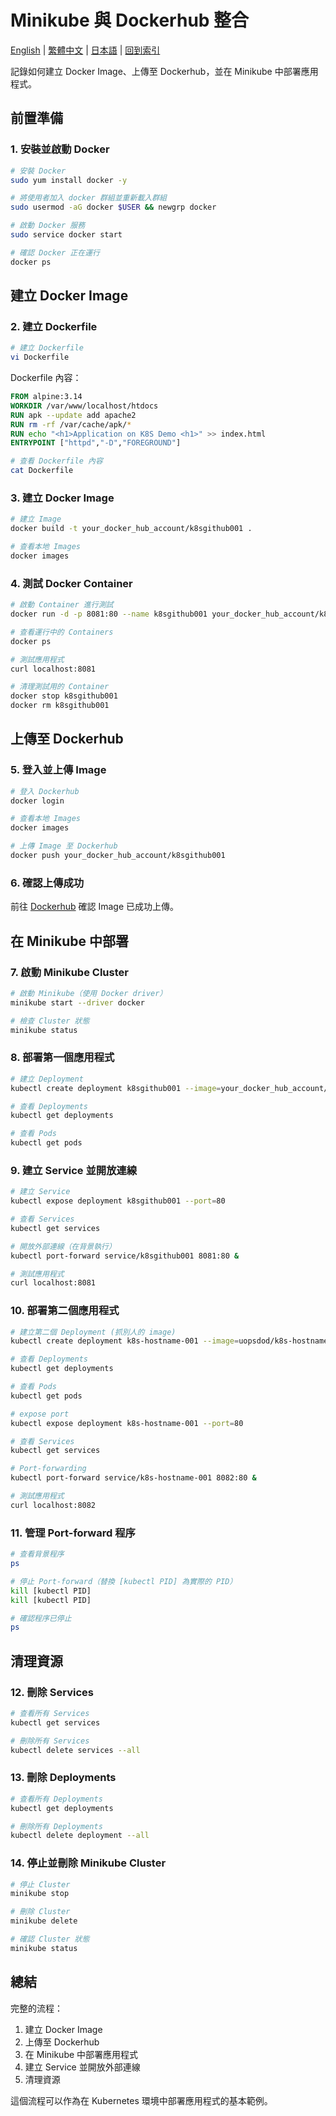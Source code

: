 # Minikube 與 Dockerhub 整合

[English](../en/06_minikube_with_dockerhub.md) | [繁體中文](../zh-tw/06_minikube_with_dockerhub.md) | [日本語](../ja/06_minikube_with_dockerhub.md) | [回到索引](../README.md)

記錄如何建立 Docker Image、上傳至 Dockerhub，並在 Minikube 中部署應用程式。

## 前置準備

### 1. 安裝並啟動 Docker

```bash
# 安裝 Docker
sudo yum install docker -y

# 將使用者加入 docker 群組並重新載入群組
sudo usermod -aG docker $USER && newgrp docker

# 啟動 Docker 服務
sudo service docker start

# 確認 Docker 正在運行
docker ps
```

## 建立 Docker Image

### 2. 建立 Dockerfile

```bash
# 建立 Dockerfile
vi Dockerfile
```

Dockerfile 內容：
```dockerfile
FROM alpine:3.14
WORKDIR /var/www/localhost/htdocs
RUN apk --update add apache2
RUN rm -rf /var/cache/apk/*
RUN echo "<h1>Application on K8S Demo <h1>" >> index.html
ENTRYPOINT ["httpd","-D","FOREGROUND"]
```

```bash
# 查看 Dockerfile 內容
cat Dockerfile
```

### 3. 建立 Docker Image

```bash
# 建立 Image
docker build -t your_docker_hub_account/k8sgithub001 .

# 查看本地 Images
docker images
```

### 4. 測試 Docker Container

```bash
# 啟動 Container 進行測試
docker run -d -p 8081:80 --name k8sgithub001 your_docker_hub_account/k8sgithub001 

# 查看運行中的 Containers
docker ps

# 測試應用程式
curl localhost:8081

# 清理測試用的 Container
docker stop k8sgithub001
docker rm k8sgithub001
```

## 上傳至 Dockerhub

### 5. 登入並上傳 Image

```bash
# 登入 Dockerhub
docker login

# 查看本地 Images
docker images

# 上傳 Image 至 Dockerhub
docker push your_docker_hub_account/k8sgithub001 
```

### 6. 確認上傳成功

前往 [Dockerhub](https://hub.docker.com/) 確認 Image 已成功上傳。

## 在 Minikube 中部署

### 7. 啟動 Minikube Cluster

```bash
# 啟動 Minikube（使用 Docker driver）
minikube start --driver docker

# 檢查 Cluster 狀態
minikube status
```

### 8. 部署第一個應用程式

```bash
# 建立 Deployment
kubectl create deployment k8sgithub001 --image=your_docker_hub_account/k8sgithub001

# 查看 Deployments
kubectl get deployments

# 查看 Pods
kubectl get pods
```

### 9. 建立 Service 並開放連線

```bash
# 建立 Service
kubectl expose deployment k8sgithub001 --port=80

# 查看 Services
kubectl get services

# 開放外部連線（在背景執行）
kubectl port-forward service/k8sgithub001 8081:80 &

# 測試應用程式
curl localhost:8081
```

### 10. 部署第二個應用程式

```bash
# 建立第二個 Deployment (抓別人的 image)
kubectl create deployment k8s-hostname-001 --image=uopsdod/k8s-hostname-amd64-beta

# 查看 Deployments
kubectl get deployments

# 查看 Pods
kubectl get pods

# expose port
kubectl expose deployment k8s-hostname-001 --port=80

# 查看 Services
kubectl get services

# Port-forwarding
kubectl port-forward service/k8s-hostname-001 8082:80 &

# 測試應用程式
curl localhost:8082
```

### 11. 管理 Port-forward 程序

```bash
# 查看背景程序
ps

# 停止 Port-forward（替換 [kubectl PID] 為實際的 PID）
kill [kubectl PID]
kill [kubectl PID]

# 確認程序已停止
ps
```

## 清理資源

### 12. 刪除 Services

```bash
# 查看所有 Services
kubectl get services

# 刪除所有 Services
kubectl delete services --all
```

### 13. 刪除 Deployments

```bash
# 查看所有 Deployments
kubectl get deployments

# 刪除所有 Deployments
kubectl delete deployment --all
```

### 14. 停止並刪除 Minikube Cluster

```bash
# 停止 Cluster
minikube stop

# 刪除 Cluster
minikube delete

# 確認 Cluster 狀態
minikube status
```

## 總結

完整的流程：
1. 建立 Docker Image
2. 上傳至 Dockerhub
3. 在 Minikube 中部署應用程式
4. 建立 Service 並開放外部連線
5. 清理資源

這個流程可以作為在 Kubernetes 環境中部署應用程式的基本範例。
